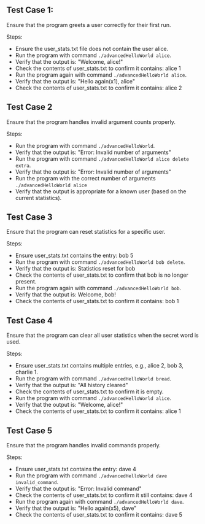 ## Test Case 1:
Ensure that the program greets a user correctly for their first run.

Steps:

- Ensure the user_stats.txt file does not contain the user alice.
- Run the program with command `./advancedHelloWorld alice`.
- Verify that the output is: "Welcome, alice!"
- Check the contents of user_stats.txt to confirm it contains: alice 1
- Run the program again with command `./advancedHelloWorld alice`.
- Verify that the output is: "Hello again(x1), alice"
- Check the contents of user_stats.txt to confirm it contains: alice 2

## Test Case 2
Ensure that the program handles invalid argument counts properly.

Steps:

- Run the program with command `./advancedHelloWorld`.
- Verify that the output is: "Error: Invalid number of arguments"
- Run the program with command `./advancedHelloWorld alice delete extra`.
- Verify that the output is: "Error: Invalid number of arguments"
- Run the program with the correct number of arguments `./advancedHelloWorld alice`
- Verify that the output is appropriate for a known user (based on the current statistics).

## Test Case 3
Ensure that the program can reset statistics for a specific user.

Steps:

- Ensure user_stats.txt contains the entry: bob 5
- Run the program with command `./advancedHelloWorld bob delete`.
- Verify that the output is: Statistics reset for bob
- Check the contents of user_stats.txt to confirm that bob is no longer present.
- Run the program again with command `./advancedHelloWorld bob`.
- Verify that the output is: Welcome, bob!
- Check the contents of user_stats.txt to confirm it contains: bob 1

## Test Case 4
Ensure that the program can clear all user statistics when the secret word is used.

Steps:

- Ensure user_stats.txt contains multiple entries, e.g., alice 2, bob 3, charlie 1.
- Run the program with command `./advancedHelloWorld bread`.
- Verify that the output is: "All history cleared"
- Check the contents of user_stats.txt to confirm it is empty.
- Run the program with command `./advancedHelloWorld alice`.
- Verify that the output is: "Welcome, alice!"
- Check the contents of user_stats.txt to confirm it contains: alice 1

## Test Case 5
Ensure that the program handles invalid commands properly.

Steps:

- Ensure user_stats.txt contains the entry: dave 4
- Run the program with command `./advancedHelloWorld dave invalid_command`.
- Verify that the output is: "Error: Invalid command"
- Check the contents of user_stats.txt to confirm it still contains: dave 4
- Run the program again with command `./advancedHelloWorld dave`.
- Verify that the output is: "Hello again(x5), dave"
- Check the contents of user_stats.txt to confirm it contains: dave 5
